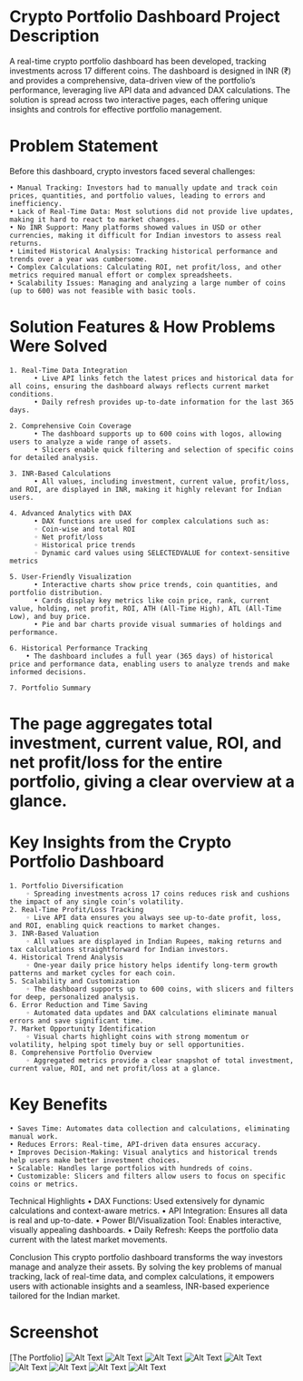 # Crypto Portfolio Dashboard Project Description

A real-time crypto portfolio dashboard has been developed, tracking investments across 17 different coins. The dashboard is designed in INR (₹) and provides a comprehensive, data-driven view of the portfolio’s performance, leveraging live API data and advanced DAX calculations. The solution is spread across two interactive pages, each offering unique insights and controls for effective portfolio management.

# Problem Statement

Before this dashboard, crypto investors faced several challenges:

    • Manual Tracking: Investors had to manually update and track coin prices, quantities, and portfolio values, leading to errors and inefficiency.
    • Lack of Real-Time Data: Most solutions did not provide live updates, making it hard to react to market changes.
    • No INR Support: Many platforms showed values in USD or other currencies, making it difficult for Indian investors to assess real returns.
    • Limited Historical Analysis: Tracking historical performance and trends over a year was cumbersome.
    • Complex Calculations: Calculating ROI, net profit/loss, and other metrics required manual effort or complex spreadsheets.
    • Scalability Issues: Managing and analyzing a large number of coins (up to 600) was not feasible with basic tools.

# Solution Features & How Problems Were Solved

    1. Real-Time Data Integration
          • Live API links fetch the latest prices and historical data for all coins, ensuring the dashboard always reflects current market conditions.
          • Daily refresh provides up-to-date information for the last 365 days.

    2. Comprehensive Coin Coverage
          • The dashboard supports up to 600 coins with logos, allowing users to analyze a wide range of assets.
          • Slicers enable quick filtering and selection of specific coins for detailed analysis.

    3. INR-Based Calculations
          • All values, including investment, current value, profit/loss, and ROI, are displayed in INR, making it highly relevant for Indian users.

    4. Advanced Analytics with DAX
          • DAX functions are used for complex calculations such as:
          ◦ Coin-wise and total ROI
          ◦ Net profit/loss
          ◦ Historical price trends
          ◦ Dynamic card values using SELECTEDVALUE for context-sensitive metrics

    5. User-Friendly Visualization
          • Interactive charts show price trends, coin quantities, and portfolio distribution.
          • Cards display key metrics like coin price, rank, current value, holding, net profit, ROI, ATH (All-Time High), ATL (All-Time Low), and buy price.
          • Pie and bar charts provide visual summaries of holdings and performance.

    6. Historical Performance Tracking
        • The dashboard includes a full year (365 days) of historical price and performance data, enabling users to analyze trends and make informed decisions.

    7. Portfolio Summary
  
# The  page aggregates total investment, current value, ROI, and net profit/loss for the entire portfolio, giving a clear overview at a glance.

# Key Insights from the Crypto Portfolio Dashboard
  
    1. Portfolio Diversification
        ◦ Spreading investments across 17 coins reduces risk and cushions the impact of any single coin’s volatility.
    2. Real-Time Profit/Loss Tracking
        ◦ Live API data ensures you always see up-to-date profit, loss, and ROI, enabling quick reactions to market changes.
    3. INR-Based Valuation
        ◦ All values are displayed in Indian Rupees, making returns and tax calculations straightforward for Indian investors.
    4. Historical Trend Analysis
        ◦ One-year daily price history helps identify long-term growth patterns and market cycles for each coin.
    5. Scalability and Customization
        ◦ The dashboard supports up to 600 coins, with slicers and filters for deep, personalized analysis.
    6. Error Reduction and Time Saving
        ◦ Automated data updates and DAX calculations eliminate manual errors and save significant time.
    7. Market Opportunity Identification
        ◦ Visual charts highlight coins with strong momentum or volatility, helping spot timely buy or sell opportunities.
    8. Comprehensive Portfolio Overview
        ◦ Aggregated metrics provide a clear snapshot of total investment, current value, ROI, and net profit/loss at a glance.
       
 # Key Benefits
   
    • Saves Time: Automates data collection and calculations, eliminating manual work.
    • Reduces Errors: Real-time, API-driven data ensures accuracy.
    • Improves Decision-Making: Visual analytics and historical trends help users make better investment choices.
    • Scalable: Handles large portfolios with hundreds of coins.
    • Customizable: Slicers and filters allow users to focus on specific coins or metrics.
Technical Highlights
    • DAX Functions: Used extensively for dynamic calculations and context-aware metrics.
    • API Integration: Ensures all data is real and up-to-date.
    • Power BI/Visualization Tool: Enables interactive, visually appealing dashboards.
    • Daily Refresh: Keeps the portfolio data current with the latest market movements.

Conclusion
This crypto portfolio dashboard transforms the way investors manage and analyze their assets. By solving the key problems of manual tracking, lack of real-time data, and complex calculations, it empowers users with actionable insights and a seamless, INR-based experience tailored for the Indian market.


# Screenshot 

   [The Portfolio]
      ![Alt Text](https://github.com/PreetamRana0001/Crypto-PowerBI-Dashboard/blob/main/INR%20Crypto%20Dashboard.png?raw=true)
      ![Alt Text](https://github.com/PreetamRana0001/Crypto-PowerBI-Dashboard/blob/main/INR%20Crypto%20Dashboard2.png?raw=true)
      ![Alt Text](https://github.com/PreetamRana0001/Crypto-PowerBI-Dashboard/blob/main/INR%20Crypto%20Dashboard3.png?raw=true)
      ![Alt Text](https://github.com/PreetamRana0001/Crypto-PowerBI-Dashboard/blob/main/INR%20Crypto%20Dashboard4.png?raw=true) 
      ![Alt Text](https://github.com/PreetamRana0001/Crypto-PowerBI-Dashboard/blob/main/INR%20Crypto%20Dashboard5.png?raw=true) 
      ![Alt Text](https://github.com/PreetamRana0001/Crypto-PowerBI-Dashboard/blob/main/INR%20Crypto%20Dashboard6.png?raw=true) 
      ![Alt Text](https://github.com/PreetamRana0001/Crypto-PowerBI-Dashboard/blob/main/INR%20Crypto%20Dashboard7.png?raw=true) 
      ![Alt Text](https://github.com/PreetamRana0001/Crypto-PowerBI-Dashboard/blob/main/INR%20Crypto%20Dashboard8.png?raw=true) 
      ![Alt Text](https://github.com/PreetamRana0001/Crypto-PowerBI-Dashboard/blob/main/INR%20Crypto%20Dashboard9.png?raw=true) 
      



